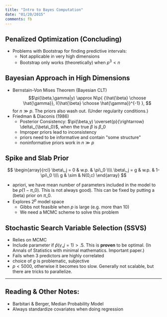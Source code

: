 ```yaml
---
title: "Intro to Bayes Computation"
date: "01/20/2015"
comments: fb
---
```


## Penalized Optimization (Concluding)

- Problems with Bootstrap for finding predictive intervals:
  - Not applicable in very high dimensions
  - Bootstrap only works (theoretically) when $p^3 \lt n$

## Bayesian Approach in High Dimensions

- Bernstain-Von Mises Theorem (Bayesian CLT)
$$\pi(\beta,\gamma|y) \approx N\p{ {\hat{\beta} \choose \hat{\gamma}}, I{\hat{\beta} \choose \hat{\gamma}}^{-1} },
$$ for $n \gg p$. The priors also wash out. (Under regularity conditions.)
- Friedman & Diaconis (1986)
  - Posterior Consistency: $\pi(\beta,y) \overset{p}{\rightarrow} \delta\_{\beta\_0}$, when the true $\beta$ is $\beta\_0$
  - Improper priors lead to inconsistency
  - priors need to be informative and contain "some structure"
  - noninformative priors work in $n \gg p$

## Spike and Slab Prior
$$
  \begin{array}{rcl}
    \beta\_j = 0 & w.p. & \pi\_0 \\\\
    \beta\_j = g & w.p. & 1-\pi\_0 \\\\
    g & \sim & N(0,c)
  \end{array}
$$

- apriori, we have mean number of parameters included in the model to be $p(1-\pi\_0)$. This is not always good). This can be fixed by putting a (beta) prior on $\pi\_0$.
- Explores $2^p$ model space
    - Gibbs not feasible when $p$ is large (e.g. more than 10)
    - We need a MCMC scheme to solve this problem

## Stochastic Search Variable Selection (SSVS)

- Relies on MCMC
- Include parameter if $\hat p(\gamma\_j=1) \gt .5$. This is **proven** to be optimal. (In Annals of Statistics with minimal mathematics. Important paper.)
- Fails when 3 predictors are highly correlated
- choice of $g$ is problematic, subjective
- $p \lt 5000$, otherwise it becomes too slow. Generally not scalable, but there are tricks to parallelize.

***

## Reading & Other Notes:

- Barbitari & Berger, Median Probability Model
- Always standardize covariates when doing regression
